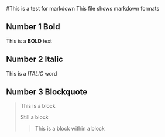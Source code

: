 #This is a test for markdown
This file shows markdown formats
## Number 1 Bold
This is a **BOLD** text
## Number 2 Italic
This is a *ITALIC* word
## Number 3 Blockquote
> This is a block
>
> Still a block
> > This is a block within a block
